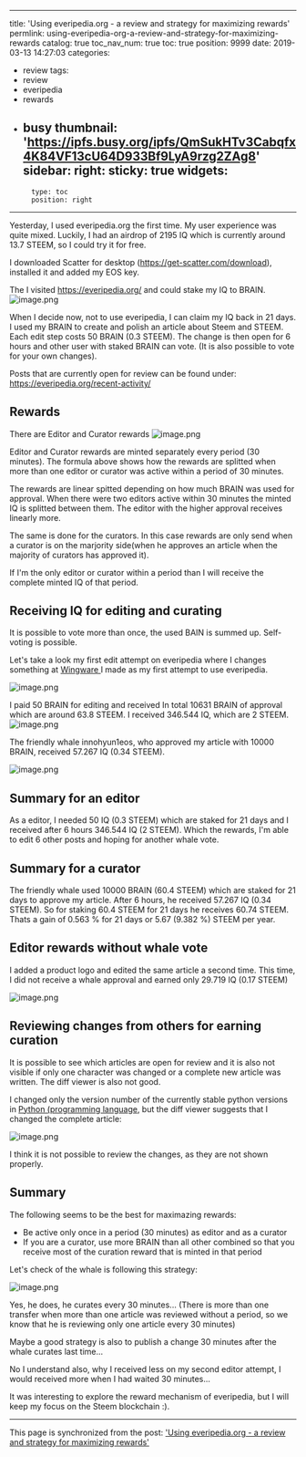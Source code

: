 
---
title: 'Using everipedia.org - a review and strategy for maximizing rewards'
permlink: using-everipedia-org-a-review-and-strategy-for-maximizing-rewards
catalog: true
toc_nav_num: true
toc: true
position: 9999
date: 2019-03-13 14:27:03
categories:
- review
tags:
- review
- everipedia
- rewards
- busy
thumbnail: 'https://ipfs.busy.org/ipfs/QmSukHTv3Cabqfx4K84VF13cU64D933Bf9LyA9rzg2ZAg8'
sidebar:
    right:
        sticky: true
widgets:
    -
        type: toc
        position: right
---


Yesterday, I used everipedia.org the first time. My user experience was quite mixed. Luckily, I had an airdrop of 2195 IQ which is currently around 13.7 STEEM, so I could try it for free.

I downloaded Scatter for desktop (https://get-scatter.com/download), installed it and added my EOS key.

The I visited https://everipedia.org/ and could stake my IQ to BRAIN.
![image.png](https://ipfs.busy.org/ipfs/QmSukHTv3Cabqfx4K84VF13cU64D933Bf9LyA9rzg2ZAg8)

When I decide now, not to use everipedia, I can claim my IQ back in 21 days. I used my BRAIN to create and polish an article about Steem and STEEM. Each edit step costs 50 BRAIN (0.3 STEEM). The change is then open for 6 hours and other user with staked BRAIN can vote. (It is also possible to vote for your own changes).

Posts that are currently open for review can be found under: https://everipedia.org/recent-activity/

## Rewards
There are Editor and Curator rewards
![image.png](https://ipfs.busy.org/ipfs/QmRhFabcomfxPgW9rFRGW6w1hFX713MvSn2mffwBNAUoEp)

Editor and Curator rewards are minted separately every period (30 minutes). The formula above shows how the rewards are splitted when more than one editor or curator was active within a period of 30 minutes. 

The rewards are linear spitted depending on how much BRAIN was used for approval. When there were two editors active within 30 minutes the minted IQ is splitted between them. The editor with the higher approval receives linearly more.

The same is done for the curators. In this case rewards are only send when a curator is on the marjority side(when he approves an article when the majority of curators has approved it).

If I'm the only editor or curator within a period than I will receive the complete minted IQ of that period.

## Receiving IQ for editing and curating
It is possible to vote more than once, the used BAIN is summed up. Self-voting is possible.

Let's take a look my first edit attempt on everipedia where I changes something at [Wingware
](https://everipedia.org/AJAX-REQUEST/AJAX_Fetch_Blurb_Compare/QmPr7DARPYfrFa6CzutYsxLJDacAV3X6HXzSp6UUgGgmLp/QmSS3fuX8yM6hP3Ws75jLW6oUEFTBXcVbJGxFiZBdxhYk7/) I made as my first attempt to use everipedia.

![image.png](https://ipfs.busy.org/ipfs/Qmc72hy2bftHjNH8L3JZSKq6utiyVRtxRvwQNm8raGCiuR)

I paid 50 BRAIN for editing and received In total 10631 BRAIN of approval which are around 63.8 STEEM.  I received 346.544 IQ, which are 2 STEEM.
![image.png](https://ipfs.busy.org/ipfs/QmNTgi4J6BdsFJpVngujQp3KTcGHHg5niCgbGHB7py4i6d)

The friendly whale innohyun1eos, who approved my article with 10000 BRAIN, received 57.267 IQ (0.34 STEEM).

![image.png](https://ipfs.busy.org/ipfs/QmXC48H7pvkUyn5FD19BbESNFPRwZNjcPqnSj6J7d6nAMN)

## Summary for an editor
As a editor, I needed 50 IQ (0.3 STEEM) which are staked for 21 days and I received after 6 hours 346.544 IQ (2 STEEM). Which the rewards, I'm able to edit 6 other posts and hoping for another whale vote.

## Summary for a curator
The friendly whale used 10000 BRAIN (60.4 STEEM) which are staked for 21 days to approve my article. After 6 hours, he received 57.267 IQ (0.34 STEEM). So for staking 60.4 STEEM for 21 days he receives 60.74 STEEM. Thats a gain of 0.563 % for 21 days or 5.67 (9.382 %) STEEM per year.

## Editor rewards without whale vote
I added a product logo and edited the same article a second time. This time, I did not receive a whale approval and earned only 29.719 IQ (0.17 STEEM)

![image.png](https://ipfs.busy.org/ipfs/QmZ4zyUa5SkcFUnxsGy6Qg7CNXUNyMPFVcvx41WX5wxPfL)
 

## Reviewing changes from others for earning curation
It is possible to see which articles are open for review and it is also not visible if only one character was changed or a complete new article was written. The diff viewer is also not good.

I changed only the version number of the currently stable python versions in [Python (programming language](https://everipedia.org/wiki/lang_en/Python_%28programming_language%29/), but the diff viewer suggests that I changed the complete article:

![image.png](https://ipfs.busy.org/ipfs/QmZotQkRwLJ3kx2RS6KbpHVZsYwJRkgrrKEKr7d4WWKGwb)

I think it is not possible to review the changes, as they are not shown properly. 

## Summary
The following seems to be the best for maximazing rewards:
* Be active only once in a period (30 minutes) as editor and as a curator 
* If you are a curator, use more BRAIN than all other combined so that you receive most of the curation reward that is minted in that period

Let's check of the whale is following this strategy:

![image.png](https://ipfs.busy.org/ipfs/QmXfQVoKACazvKkqr6Fyo6DTq1wZmecoknDoe7jvTL25JN)

Yes, he does, he curates every 30 minutes... (There is more than one transfer when more than one article was reviewed without a period, so we know that he is reviewing only one article every 30 minutes)

Maybe a good strategy is also to publish a change 30 minutes after the whale curates last time...

No I understand also, why I received less on my second editor attempt, I would received more when I had waited 30 minutes...

It was interesting to explore the reward mechanism of everipedia, but I will keep my focus on the Steem blockchain :).

- - -

This page is synchronized from the post: ['Using everipedia.org - a review and strategy for maximizing rewards'](https://steemit.com/@holger80/using-everipedia-org-a-review-and-strategy-for-maximizing-rewards)
